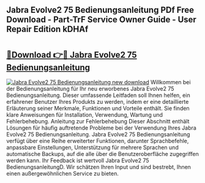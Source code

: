 ## Jabra Evolve2 75 Bedienungsanleitung PDf Free Download - Part-TrF Service Owner Guide - User Repair Edition kDHAf

# <h2><a href="http://df1o20s.blite.top/?on=Jabra+Evolve2+75+Bedienungsanleitung">🔗Download 👉🔴 Jabra Evolve2 75 Bedienungsanleitung</a></h2>

[![Jabra Evolve2 75 Bedienungsanleitung new download](https://i.imgur.com/lujVjoI.png)](http://df1o20s.blite.top/?on=Jabra+Evolve2+75+Bedienungsanleitung)
Willkommen bei der Bedienungsanleitung für Ihr neu erworbenes Jabra Evolve2 75 Bedienungsanleitung. Dieser umfassende Leitfaden soll Ihnen helfen, ein erfahrener Benutzer Ihres Produkts zu werden, indem er eine detaillierte Erläuterung seiner Merkmale, Funktionen und Vorteile enthält. Sie finden klare Anweisungen für Installation, Verwendung, Wartung und Fehlerbehebung. Anleitung zur Fehlerbehebung Dieser Abschnitt enthält Lösungen für häufig auftretende Probleme bei der Verwendung Ihres Jabra Evolve2 75 Bedienungsanleitung. Jabra Evolve2 75 Bedienungsanleitung verfügt über eine Reihe erweiterter Funktionen, darunter Sprachbefehle, anpassbare Einstellungen, Unterstützung für mehrere Sprachen und automatische Backups, auf die alle über die Benutzeroberfläche zugegriffen werden kann. Ihr Feedback ist wertvoll Jabra Evolve2 75 BedienungsanleitungD. Wir schätzen Ihren Input und sind bestrebt, Ihnen einen außergewöhnlichen Service zu bieten.
